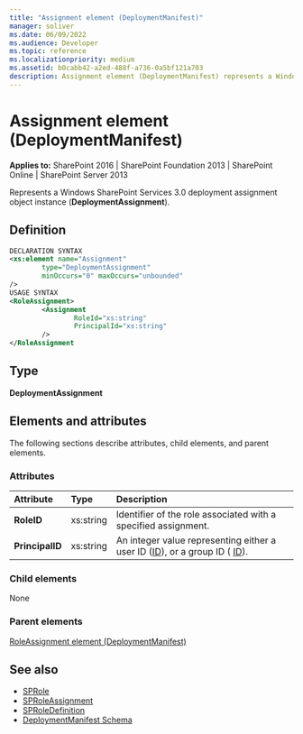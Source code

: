 ```yaml
---
title: "Assignment element (DeploymentManifest)"
manager: soliver
ms.date: 06/09/2022
ms.audience: Developer
ms.topic: reference
ms.localizationpriority: medium
ms.assetid: b0cabb42-a2ed-488f-a736-0a5bf121a703
description: Assignment element (DeploymentManifest) represents a Windows SharePoint Services 3.0 deployment assignment object instance.
---
```


# Assignment element (DeploymentManifest)

**Applies to:** SharePoint 2016 | SharePoint Foundation 2013 | SharePoint Online | SharePoint Server 2013

Represents a Windows SharePoint Services 3.0 deployment assignment object instance (**DeploymentAssignment**).

## Definition

```XML
DECLARATION SYNTAX
<xs:element name="Assignment"
        type="DeploymentAssignment"
        minOccurs="0" maxOccurs="unbounded"
/>
USAGE SYNTAX
<RoleAssignment>
        <Assignment
                RoleId="xs:string"
                PrincipalId="xs:string"
        />
</RoleAssignment

```

## Type

**DeploymentAssignment**

## Elements and attributes

The following sections describe attributes, child elements, and parent elements.

### Attributes

|**Attribute**|**Type**|**Description**|
|:-----|:-----|:-----|
|**RoleID** <br/> |xs:string  <br/> |Identifier of the role associated with a specified assignment.  <br/> |
|**PrincipalID** <br/> |xs:string  <br/> |An integer value representing either a user ID ([ID](https://msdn.microsoft.com/library/Microsoft.SharePoint.SPUser.ID.aspx)), or a group ID ( [ID](https://msdn.microsoft.com/library/Microsoft.SharePoint.SPGroup.ID.aspx)).  <br/> |

### Child elements

None

### Parent elements

[RoleAssignment element (DeploymentManifest)](roleassignment-element-deploymentmanifest.md)

## See also

- [SPRole](https://msdn.microsoft.com/library/Microsoft.SharePoint.SPRole.aspx)
- [SPRoleAssignment](https://msdn.microsoft.com/library/Microsoft.SharePoint.SPRoleAssignment.aspx)
- [SPRoleDefinition](https://msdn.microsoft.com/library/Microsoft.SharePoint.SPRoleDefinition.aspx)
- [DeploymentManifest Schema](deploymentmanifest-schema.md)
